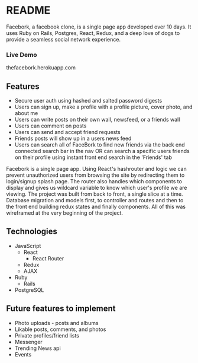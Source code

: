 # README

Facebork, a facebook clone, is a single page app developed over 10 days. It uses Ruby on Rails, Postgres, React, Redux, and a deep love of dogs to provide a seamless social network experience.


### Live Demo
thefacebork.herokuapp.com

## Features

* Secure user auth using hashed and salted password digests
* Users can sign up, make a profile with a profile picture, cover photo, and about me
* Users can write posts on their own wall, newsfeed, or a friends wall
* Users can comment on posts
* Users can send and accept friend requests
* Friends posts will show up in a users news feed
* Users can search all of FaceBork to find new friends via the back end connected search bar in the nav OR can search a specific users friends on their profile using instant front end search in the 'Friends' tab

Facebork is a single page app. Using React's hashrouter and logic we can prevent unauthorized users from browsing the site by redirecting them to login/signup splash page. The router also handles which components to display and gives us wildcard variable to know which user's profile we are viewing. The project was built from back to front, a single slice at a time. Database migration and models first, to controller and routes and then to the front end building redux states and finally components. All of this was wireframed at the very beginning of the project.

## Technologies
* JavaScript
  * React
    * React Router
  * Redux
  * AJAX
* Ruby
  * Rails
* PostgreSQL

## Future features to implement
* Photo uploads - posts and albums
* Likable posts, comments, and photos
* Private profiles/friend lists
* Messenger
* Trending News api
* Events
